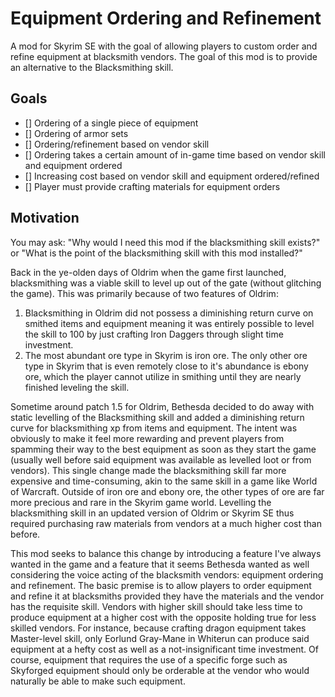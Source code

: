 # Equipment Ordering and Refinement
A mod for Skyrim SE with the goal of allowing players to custom order and refine equipment at blacksmith vendors. The goal of this mod is to provide an alternative to the Blacksmithing skill.


## Goals
- [] Ordering of a single piece of equipment
- [] Ordering of armor sets
- [] Ordering/refinement based on vendor skill
- [] Ordering takes a certain amount of in-game time based on vendor skill and equipment ordered
- [] Increasing cost based on vendor skill and equipment ordered/refined
- [] Player must provide crafting materials for equipment orders


## Motivation
You may ask: "Why would I need this mod if the blacksmithing skill exists?" or "What is the point of the blacksmithing skill with this mod installed?" 


Back in the ye-olden days of Oldrim when the game first launched, blacksmithing was a viable skill to level up out of the gate (without glitching the game). This was primarily because of two features of Oldrim:
1. Blacksmithing in Oldrim did not possess a diminishing return curve on smithed items and equipment meaning it was entirely possible to level the skill to 100 by just crafting Iron Daggers through slight time investment.
2. The most abundant ore type in Skyrim is iron ore. The only other ore type in Skyrim that is even remotely close to it's abundance is ebony ore, which the player cannot utilize in smithing until they are nearly finished leveling the skill.


Sometime around patch 1.5 for Oldrim, Bethesda decided to do away with static levelling of the Blacksmithing skill and added a diminishing return curve for blacksmithing xp from items and equipment. The intent was obviously to make it feel more rewarding and prevent players from spamming their way to the best equipment as soon as they start the game (usually well before said equipment was available as levelled loot or from vendors). This single change made the blacksmithing skill far more expensive and time-consuming, akin to the same skill in a game like World of Warcraft. Outside of iron ore and ebony ore, the other types of ore are far more precious and rare in the Skyrim game world. Levelling the blacksmithing skill in an updated version of Oldrim or Skyrim SE thus required purchasing raw materials from vendors at a much higher cost than before.


This mod seeks to balance this change by introducing a feature I've always wanted in the game and a feature that it seems Bethesda wanted as well considering the voice acting of the blacksmith vendors: equipment ordering and refinement. The basic premise is to allow players to order equipment and refine it at blacksmiths provided they have the materials and the vendor has the requisite skill. Vendors with higher skill should take less time to produce equipment at a higher cost with the opposite holding true for less skilled vendors. For instance, because crafting dragon equipment takes Master-level skill, only Eorlund Gray-Mane in Whiterun can produce said equipment at a hefty cost as well as a not-insignificant time investment. Of course, equipment that requires the use of a specific forge such as Skyforged equipment should only be orderable at the vendor who would naturally be able to make such equipment.
